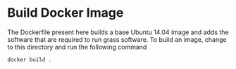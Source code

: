 Build Docker Image
===

The Dockerfile present here builds a base Ubuntu 14.04 image and adds the software that are required to run grass software. To build an image, change to this directory and run the following command

~~~
docker build .
~~~

